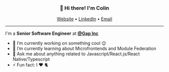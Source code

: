 
<h3 align="center">👋 Hi there! I'm Colin</h3>
<p align="center">
  <a href="https://colinfran.com">Website</a> •
  <a href="https://linkedin.com/in/colinfranceschini">LinkedIn</a> •
  <a href="mailto:hello@colinfran.com">Email</a>
</p>

---

I'm a **Senior Software Engineer** at **[@Gap Inc](https://www.gapinc.com)**  <br />

- 🔭 I’m currently working on something cool :wink:
- 🌱 I’m currently learning about Microfrontends and Module Federation
- 💬 Ask me about anything related to Javascript/React.js/React Native/Typescript
- ⚡ Fun fact: I ❤️️ 🐈
